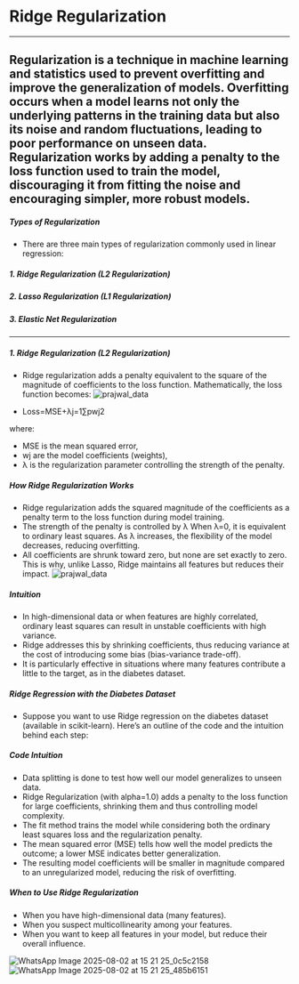 # Ridge Regularization
---
**Regularization is a technique in machine learning and statistics used to prevent overfitting and improve the generalization of models. Overfitting occurs when a model learns not only the underlying patterns in the training data but also its noise and random fluctuations, leading to poor performance on unseen data. Regularization works by adding a penalty to the loss function used to train the model, discouraging it from fitting the noise and encouraging simpler, more robust models.**
---
##### Types of Regularization
- There are three main types of regularization commonly used in linear regression:

##### 1. Ridge Regularization (L2 Regularization)
##### 2. Lasso Regularization (L1 Regularization)
##### 3. Elastic Net Regularization
--- 

##### 1. Ridge Regularization (L2 Regularization)
- Ridge regularization adds a penalty equivalent to the square of the magnitude of coefficients to the loss function. Mathematically, the loss function becomes:
![prajwal_data](https://github.com/user-attachments/assets/63725e60-3664-412b-bc87-9da74b497b03)

- Loss=MSE+λj=1∑pwj2

where:
- MSE is the mean squared error,
- wj are the model coefficients (weights),
- λ is the regularization parameter controlling the strength of the penalty.

##### How Ridge Regularization Works
- Ridge regularization adds the squared magnitude of the coefficients as a penalty term to the loss function during model training.
- The strength of the penalty is controlled by λ When λ=0, it is equivalent to ordinary least squares. As λ increases, the flexibility of the model decreases, reducing overfitting.
- All coefficients are shrunk toward zero, but none are set exactly to zero. This is why, unlike Lasso, Ridge maintains all features but reduces their impact.
![prajwal_data](https://github.com/user-attachments/assets/5a1e7602-22da-47db-a059-4afb09dd08bc)


##### Intuition
- In high-dimensional data or when features are highly correlated, ordinary least squares can result in unstable coefficients with high variance.
- Ridge addresses this by shrinking coefficients, thus reducing variance at the cost of introducing some bias (bias-variance trade-off).
- It is particularly effective in situations where many features contribute a little to the target, as in the diabetes dataset.

##### Ridge Regression with the Diabetes Dataset
- Suppose you want to use Ridge regression on the diabetes dataset (available in scikit-learn). Here’s an outline of the code and the intuition behind each step:

##### Code Intuition
- Data splitting is done to test how well our model generalizes to unseen data.
- Ridge Regularization (with alpha=1.0) adds a penalty to the loss function for large coefficients, shrinking them and thus controlling model complexity.
- The fit method trains the model while considering both the ordinary least squares loss and the regularization penalty.
- The mean squared error (MSE) tells how well the model predicts the outcome; a lower MSE indicates better generalization.
- The resulting model coefficients will be smaller in magnitude compared to an unregularized model, reducing the risk of overfitting.

##### When to Use Ridge Regularization
- When you have high-dimensional data (many features).
- When you suspect multicollinearity among your features.
- When you want to keep all features in your model, but reduce their overall influence.

![WhatsApp Image 2025-08-02 at 15 21 25_0c5c2158](https://github.com/user-attachments/assets/926c1afa-5abc-405e-ba25-7d0f453ac143)
![WhatsApp Image 2025-08-02 at 15 21 25_485b6151](https://github.com/user-attachments/assets/2405a1e6-1c41-43fd-8c84-a5a074e89a0a)

